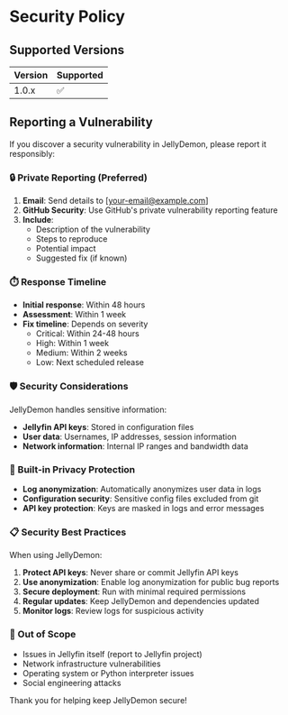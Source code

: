 # Security Policy

## Supported Versions

| Version | Supported          |
| ------- | ------------------ |
| 1.0.x   | :white_check_mark: |

## Reporting a Vulnerability

If you discover a security vulnerability in JellyDemon, please report it responsibly:

### 🔒 Private Reporting (Preferred)

1. **Email**: Send details to [your-email@example.com]
2. **GitHub Security**: Use GitHub's private vulnerability reporting feature
3. **Include**: 
   - Description of the vulnerability
   - Steps to reproduce
   - Potential impact
   - Suggested fix (if known)

### ⏱️ Response Timeline

- **Initial response**: Within 48 hours
- **Assessment**: Within 1 week
- **Fix timeline**: Depends on severity
  - Critical: Within 24-48 hours
  - High: Within 1 week
  - Medium: Within 2 weeks
  - Low: Next scheduled release

### 🛡️ Security Considerations

JellyDemon handles sensitive information:

- **Jellyfin API keys**: Stored in configuration files
- **User data**: Usernames, IP addresses, session information
- **Network information**: Internal IP ranges and bandwidth data

### 🔐 Built-in Privacy Protection

- **Log anonymization**: Automatically anonymizes user data in logs
- **Configuration security**: Sensitive config files excluded from git
- **API key protection**: Keys are masked in logs and error messages

### 📋 Security Best Practices

When using JellyDemon:

1. **Protect API keys**: Never share or commit Jellyfin API keys
2. **Use anonymization**: Enable log anonymization for public bug reports
3. **Secure deployment**: Run with minimal required permissions
4. **Regular updates**: Keep JellyDemon and dependencies updated
5. **Monitor logs**: Review logs for suspicious activity

### 🎯 Out of Scope

- Issues in Jellyfin itself (report to Jellyfin project)
- Network infrastructure vulnerabilities
- Operating system or Python interpreter issues
- Social engineering attacks

Thank you for helping keep JellyDemon secure!
